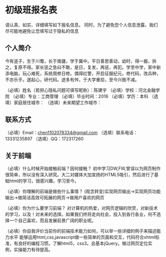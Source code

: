 # 初级班报名表

请认真、如实、详细填写如下报名信息。
同时，为了避免您个人信息泄露，我们尽可能地避免让您填写过于隐私的信息

## 个人简介
  今有竖子，生于川蜀，长于南疆，学于冀中。平日善思善动，幼时，得一器，拆之，复原不得。家长惩之急曰不敢，是日，复发，再惩，再犯。学至中学，家中新添电脑，玩心难死，系统周修日修。偶得红警，开启征服纪元，修代码，改兵种，不亦乐乎。遂起心，研代码。途多有舛，于大学重拾，至今兴致不减。

（必填）姓名（若担心隐私问题可填写昵称）：陈建宇
（必填）学校：河北金融学院
（必填）专业：工商管理
（必填）毕业时间：2016
（必填）学历：本科
（选填）家庭居住城市：
（选填）未来期望工作城市：

## 联系方式

（必填）Email：chen1102078334@gmail.com
（选填）联系电话：13331235897
（选填）QQ：172317260

## 关于前端

（必填）什么时候开始接触前端？因何接触？
初中学习DW,FW,曾误以为网页制作很简单，所以没有深入研究。大二对媒体大加宣扬的HTML5吸引，然后进行了基础html的学习，很感兴趣，学习至今。

（必填）你理解的前端是做些什么事情？
(观念转变)实现网页输出→实现网页功能输出→做简洁高效可拓展的网页→做用户喜欢的网页

（必填）你为什么要学习前端？
对计算机的热爱，对网页逻辑的欣赏，对新技术的学习，以及！对未来的选择。如果我们终将走向社会，投入到各行各业，何不选择一个自己喜欢，而且发展前景广阔的职业呢。

（必填）你自我评价当前你的前端技术能力如何，可以举一些详细的例子来描述能力水平
能够运用html,css,javascript做一些简单的页面和交互，代码符合xhtml标准，有良好的编程习惯。了解html5，css3。会基本jQuery。做过网页定位实例，实操能力有待提高。
